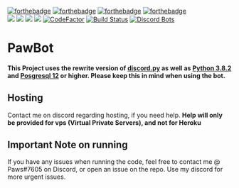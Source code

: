 [![forthebadge](https://forthebadge.com/images/badges/made-with-python.svg)](https://forthebadge.com)
[![forthebadge](https://forthebadge.com/images/badges/built-with-love.svg)](https://forthebadge.com)
[![forthebadge](https://forthebadge.com/images/badges/powered-by-oxygen.svg)](https://forthebadge.com)
[![forthebadge](https://forthebadge.com/images/badges/kinda-sfw.svg)](https://forthebadge.com)
<br>
[<img src="https://img.shields.io/badge/discord.py-rewrite-blue.svg?style=flat-square">](https://github.com/Rapptz/discord.py/tree/rewrite)
[<img src="https://img.shields.io/badge/python-3.8.2-brightgreen.svg?style=flat-square">](https://www.python.org/downloads/release/python-382/)
[<img src="https://img.shields.io/github/license/mashape/apistatus.svg?style=flat-square">](https://github.com/lyricalpaws/PyBot/blob/master/LICENSE)
[![](https://img.shields.io/discord/508396955660189715.svg?style=flat-square&label=Support%20Guild&colorB=D896FF)](https://discordapp.com/invite/s4bSSCG)
[![CodeFactor](https://www.codefactor.io/repository/github/pawbot-discord/pawbot/badge)](https://www.codefactor.io/repository/github/pawbot-discord/pawbot)
[![Build Status](https://travis-ci.org/pawbot-discord/Pawbot.svg?branch=master)](https://travis-ci.org/pawbot-discord/Pawbot)
[![Discord Bots](https://discordbots.org/api/widget/status/460383314973556756.svg)](https://discordbots.org/bot/460383314973556756)

# PawBot
#### This Project uses the rewrite version of [discord.py](https://github.com/Rapptz/discord.py/) as well as [Python 3.8.2](https://www.python.org/downloads/release/python-382/) and [Posgresql 12](https://www.postgresql.org/) or higher. Please keep this in mind when using the bot.

## Hosting
Contact me on discord regarding hosting, if you need help.
**Help will only be provided for vps (Virtual Private Servers), and not for Heroku**

## Important Note on running
If you have any issues when running the code, feel free to contact me @ Paws#7605 on Discord, or open an issue on the repo. Use my discord for more urgent issues.

